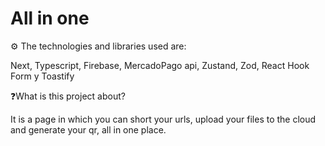 # All in one

⚙️ The technologies and libraries used are:

Next, Typescript, Firebase, MercadoPago api, Zustand, Zod, React Hook Form y Toastify

❓What is this project about?

It is a page in which you can short your urls, upload your files to the cloud and generate your qr, all in one place.
